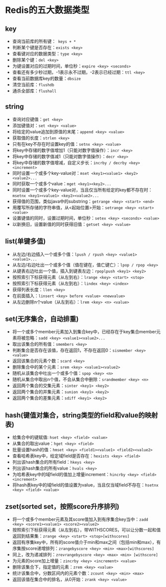 # Redis的五大数据类型
## key
* 查询当前库的所有键：` keys + *`
* 判断某个键是否存在：`exists <key>`
* 查看键对应的数据类型：`type <key>`
* 删除某个键：`del <key>`
* 为键设置对应的过期时间，单位秒：`expire <key> <seconds>`
* 查看还有多少秒过期，-1表示永不过期，-2表示已经过期：`ttl <key>`
* 查看当前数据库key的数量：`dbsize`
* 清空当前库：`flushdb`
* 通杀全部库：`flushall`

## string
* 查询对应键值：`get <key>`
* 添加键值对：`set <key> <value>`
* 将给定的value追加到原值的末尾：`append <key> <value>`
* 获取值的长度：`strlen <key>`
* 只有在key不存在时设置key的值：`setnx <key> <value>`
* 将key中存储的数字值增加1（只能对数字值操作）：`incr <key>`
* 将key中存储的数字值减1（只能对数字值操作）：`decr <key>`
* 将key中存储的数字值增减，自定义步长：`incrby / decrby <key> <increment>`
* 同时设置一个或多个key-value对：`mset <key1><value1> <key2><value2>...`
* 同时获取一个或多个value：`mget <key1><key2>...`
* 同时设置一个或多个key-value对，当且仅当所有给定的key都不存在时：`msetnx <key1><value1> <key2><value2>...`
* 获得值的范围，类似java中的substring：`getrange <key> <start> <end>`
* 用<value>覆写<key>所存储的字符串值，从<起始位置>开始：`setrange <key> <start> <value>`
* 设置键值的同时，设置过期时间，单位秒：`setex <key> <seconds> <value>`
* 以新换旧，设置新值的同时获得旧值：`getset <key> <value>`

## list(单键多值)
* 从左边/右边插入一个或多个值：`lpush / rpush <key> <value1><value1>...`
* 从左边/右边吐出一个或多个值（值在键在，值亡键亡）：`lpop / rpop <key>`
* 从<key1>键表右边吐出一个值，插入到<key2>键表左边：`rpoplpush <key1> <key2>`
* 按照索引下标获得元素（从左到右）：`lrange <key> <start> <stop>`
* 按照索引下标获得元素（从左到右）：`lindex <key> <index>`
* 获得列表长度：`llen <key>`
* 在<value>前面插入<newvalue>：`linsert <key> before <value> <newvalue>`
* 从左边删除n个value（从左到右）：`lrem <key> <n> <value>`

## set(无序集合，自动排重)
* 将一个或多个member元素加入到集合key中，已经存在于key集合member元素将被忽略：`sadd <key> <value1><value2>...`
* 取出该集合的所有值：`smembers <key>`
* 判断<key>集合是否存在该<value>值，存在返回1，不存在返回0：`sismember <key> <value>`
* 返回该集合的元素个数：`scard <key>`
* 删除集合中的某个元素：`srem <key> <value1><value2>`
* 随机从该集合中吐出一个或多个值：`spop <key> <n>`
* 随机从集合中取出n个值，不会从集合中删除：`srandmember <key> <n>`
* 返回两个集合的交集元素：`sinter <key1> <key2>`
* 返回两个集合的并集元素：`sunion <key1> <key2>`
* 返回两个集合的差集元素：`sdiff <key1> <key2>`

## hash(键值对集合，string类型的field和value的映射表)
* 给<key>集合中的<field>键赋值<value>: `hset <key> <field> <value>`
* 从<key>集合的<field>取出value：`hget <key> <field>`
* 批量设置hash的值：`hmset <key> <field1><value1> <field2><value2>`
* 查看哈希表key中，给定域field是否存在：`hexists <key> <field>`
* 列出该hash集合的所有field：`hkeys <key>`
* 列出该hash集合的所有value：`hvals <key>`
* 为哈希表key中的域field的值加上增量increment：`hincrby <key> <field> <increment>`
* 将hash表key中的域field的值设置为value，当且仅当域field不存在：`hsetnx <key> <field> <value>`

## zset(sorted set，按照score升序排列)
* 将一个或多个member元素及其score值加入到有序集合key当中：`zadd <key> <score1><value1> <score2><value2>`
* 按照索引下标获得元素（从左到右），带WITHSCORES，可以让分数一起和值返回到结果集：`zrange <key> <start> <stop>[withscores]`
* 返回有序集key中，所有的score值介于min和max之间（包括min和max），有序集按score递增排列：`zrangebyscore <key> <min> <max>[withscores]`
* 同上，改为递减排列：`zrevrangebyscore <key> <max> <min> [withscore]`
* 为元素的score加上增量：`zincrby <key> <increment> <value>`
* 删除该集合下，指定值的元素：`zrem <key> <value>`
* 统计该集合中，分数区间内的元素个数：`zcount <key> <min> <max>`
* 返回该值在集合中的排名，从0开始：`zrank <key> <value>`